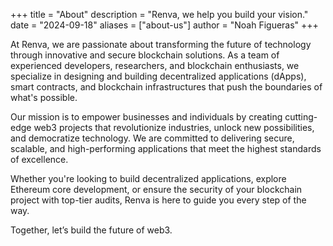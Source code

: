 +++
title = "About"
description = "Renva, we help you build your vision."
date = "2024-09-18"
aliases = ["about-us"]
author = "Noah Figueras"
+++

At Renva, we are passionate about transforming the future of technology through innovative and secure blockchain solutions. As a team of experienced developers, researchers, and blockchain enthusiasts, we specialize in designing and building decentralized applications (dApps), smart contracts, and blockchain infrastructures that push the boundaries of what's possible.

Our mission is to empower businesses and individuals by creating cutting-edge web3 projects that revolutionize industries, unlock new possibilities, and democratize technology. We are committed to delivering secure, scalable, and high-performing applications that meet the highest standards of excellence.

Whether you're looking to build decentralized applications, explore Ethereum core development, or ensure the security of your blockchain project with top-tier audits, Renva is here to guide you every step of the way.

Together, let’s build the future of web3.

